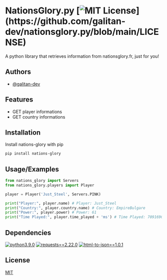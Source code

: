
# NationsGlory.py [![MIT License](https://img.shields.io/apm/l/atomic-design-ui.svg?)](https://github.com/galitan-dev/nationsglory.py/blob/main/LICENSE)

A python library that retrieves information from nationsglory.fr, just for you!


## Authors

- [@galitan-dev](https://www.github.com/galitan-dev)


## Features

- GET player informations
- GET country informations


## Installation

Install nations-glory with pip

```bash
pip install nations-glory
```
    
## Usage/Examples

```python
from nations_glory import Servers
from nations_glory.players import Player

player = Player('Just_Steel', Servers.PINK)

print("Player:", player.name) # Player: Just_Steel
print("Country:", player.country.name) # Country: EmpireBulgare
print("Power:", player.power) # Power: 61
print("Time Played:", player.time_played + 'ms') # Time Played: 7091690000ms
```


## Dependencies

[![python3.9.0](https://img.shields.io/badge/python-3.9.0-brightgreen?style=for-the-badge&logo=python&logoColor=brightgreen)](https://www.python.org/downloads/release/python-390/)
[![requests==2.22.0](https://img.shields.io/badge/requests-2.22.0-blue?style=for-the-badge)](https://pypi.org/project/requests/2.22.0/)
[![html-to-json==1.0.1](https://img.shields.io/badge/html--to--json-1.0.1-blue?style=for-the-badge)](https://pypi.org/project/json-to-html/1.0.1/)


## License

[MIT](https://choosealicense.com/licenses/mit/)
